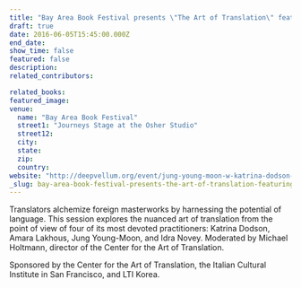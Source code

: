 ```yaml
---
title: "Bay Area Book Festival presents \"The Art of Translation\" featuring Katrina Dodson"
draft: true
date: 2016-06-05T15:45:00.000Z
end_date:
show_time: false
featured: false
description:
related_contributors:

related_books:
featured_image: 
venue:
  name: "Bay Area Book Festival"
  street1: "Journeys Stage at the Osher Studio"
  street12:
  city:
  state:
  zip:
  country:
website: "http://deepvellum.org/event/jung-young-moon-w-katrina-dodson-amara-lakhous-idra-novey-mod-by-michael-holtmann-bay-area-book-festival-berkeley-ca/"
_slug: bay-area-book-festival-presents-the-art-of-translation-featuring-katrina-dodson
---
```


Translators alchemize foreign masterworks by harnessing the potential of language. This session explores the nuanced art of translation from the point of view of four of its most devoted practitioners: Katrina Dodson, Amara Lakhous, Jung Young-Moon, and Idra Novey. Moderated by Michael Holtmann, director of the Center for the Art of Translation.

Sponsored by the Center for the Art of Translation, the Italian Cultural Institute in San Francisco, and LTI Korea.

